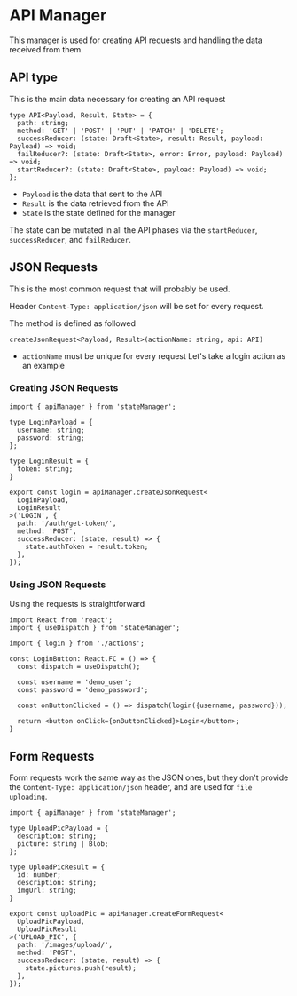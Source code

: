 # API Manager

This manager is used for creating API requests and handling the data received from them.

## API type
This is the main data necessary for creating an API request
```tsx
type API<Payload, Result, State> = {
  path: string;
  method: 'GET' | 'POST' | 'PUT' | 'PATCH' | 'DELETE';
  successReducer: (state: Draft<State>, result: Result, payload: Payload) => void;
  failReducer?: (state: Draft<State>, error: Error, payload: Payload) => void;
  startReducer?: (state: Draft<State>, payload: Payload) => void;
};
```
- `Payload` is the data that sent to the API
- `Result` is the data retrieved from the API
- `State` is the state defined for the manager

The state can be mutated in all the API phases via the `startReducer`, `successReducer`, and `failReducer`.

## JSON Requests
This is the most common request that will probably be used.

Header `Content-Type: application/json` will be set for every request.

The method is defined as followed
```tsx
createJsonRequest<Payload, Result>(actionName: string, api: API)
```
- `actionName` must be unique for every request
Let's take a login action as an example

### Creating JSON Requests
```tsx
import { apiManager } from 'stateManager';

type LoginPayload = {
  username: string;
  password: string;
};

type LoginResult = {
  token: string;
}

export const login = apiManager.createJsonRequest<
  LoginPayload, 
  LoginResult
>('LOGIN', {
  path: '/auth/get-token/',
  method: 'POST',
  successReducer: (state, result) => {
    state.authToken = result.token;
  },
});
```
### Using JSON Requests
Using the requests is straightforward

```tsx
import React from 'react';
import { useDispatch } from 'stateManager';

import { login } from './actions';

const LoginButton: React.FC = () => {
  const dispatch = useDispatch();
  
  const username = 'demo_user';
  const password = 'demo_password';

  const onButtonClicked = () => dispatch(login({username, password}));
  
  return <button onClick={onButtonClicked}>Login</button>;
}
```

## Form Requests
Form requests work the same way as the JSON ones, but they don't provide the `Content-Type: application/json` header, and are used for `file uploading`.

```tsx
import { apiManager } from 'stateManager';

type UploadPicPayload = {
  description: string;
  picture: string | Blob;
};

type UploadPicResult = {
  id: number;
  description: string;
  imgUrl: string;
}

export const uploadPic = apiManager.createFormRequest<
  UploadPicPayload, 
  UploadPicResult
>('UPLOAD_PIC', {
  path: '/images/upload/',
  method: 'POST',
  successReducer: (state, result) => {
    state.pictures.push(result);
  },
});
```
